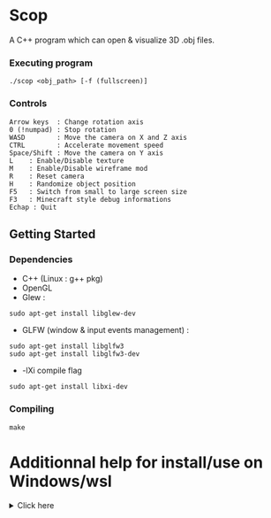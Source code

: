 # Scop

A C++ program which can open & visualize 3D .obj files.

### Executing program

```
./scop <obj_path> [-f (fullscreen)]
```

### Controls
```
Arrow keys  : Change rotation axis
0 (!numpad) : Stop rotation
WASD        : Move the camera on X and Z axis
CTRL        : Accelerate movement speed
Space/Shift : Move the camera on Y axis
L    : Enable/Disable texture
M    : Enable/Disable wireframe mod
R    : Reset camera
H    : Randomize object position
F5   : Switch from small to large screen size
F3   : Minecraft style debug informations
Echap : Quit
```


## Getting Started

### Dependencies

* C++ (Linux : g++ pkg)
* OpenGL
* Glew :
```
sudo apt-get install libglew-dev
```
* GLFW (window & input events management) :
```
sudo apt-get install libglfw3
sudo apt-get install libglfw3-dev
```
* -lXi compile flag
```
sudo apt-get install libxi-dev
```

### Compiling
```
make
```


# Additionnal help for install/use on Windows/wsl
<details><summary>
Click here</summary>
<p>

## Help for use on Windows/wsl
Works on Win10, WSL2, GeForce GTX 950.

### If program segfaults at exit and/or glxinfo -B segfaults or gives errors
* For Win11, you should update your WSL kernel to version : 1.3.15, by typing in powershell :
```
wsl --update --pre-release
```

* First, update your GPU drivers
* Follow this : https://gist.github.com/Mluckydwyer/8df7782b1a6a040e5d01305222149f3c
  Installing mesa, etc.
  ```
  apt install mesa-utils libglu1-mesa-dev freeglut3-dev mesa-common-dev
  ```
  and then setting up a window server if needed (win10)
* I also enabled systemd in WSL https://devblogs.microsoft.com/commandline/systemd-support-is-now-available-in-wsl/

If none of the above worked :
* Reboot wsl (wsl --shutdown in a windows terminal) and/or your PC.
* Try a good old :
```
sudo apt upgrade
```
* Try this less safe option if needed (warning : this is destructive, as it removes previous version of old packages from your system, and can take up to 1 hour to complete and may also include useless packages)
```
sudo apt full-upgrade
```

</p>
</details>
